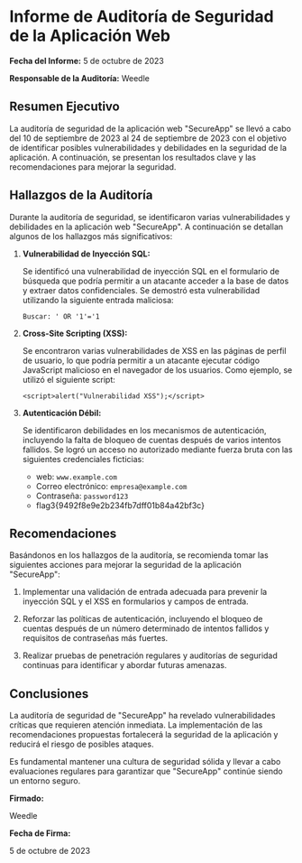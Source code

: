 # Informe de Auditoría de Seguridad de la Aplicación Web

**Fecha del Informe:** 5 de octubre de 2023

**Responsable de la Auditoría:** Weedle

## Resumen Ejecutivo

La auditoría de seguridad de la aplicación web "SecureApp" se llevó a cabo del 10 de septiembre de 2023 al 24 de septiembre de 2023 con el objetivo de identificar posibles vulnerabilidades y debilidades en la seguridad de la aplicación. A continuación, se presentan los resultados clave y las recomendaciones para mejorar la seguridad.

## Hallazgos de la Auditoría

Durante la auditoría de seguridad, se identificaron varias vulnerabilidades y debilidades en la aplicación web "SecureApp". A continuación se detallan algunos de los hallazgos más significativos:

1. **Vulnerabilidad de Inyección SQL:**

    Se identificó una vulnerabilidad de inyección SQL en el formulario de búsqueda que podría permitir a un atacante acceder a la base de datos y extraer datos confidenciales. Se demostró esta vulnerabilidad utilizando la siguiente entrada maliciosa:

    ```
    Buscar: ' OR '1'='1
    ```

2. **Cross-Site Scripting (XSS):**

    Se encontraron varias vulnerabilidades de XSS en las páginas de perfil de usuario, lo que podría permitir a un atacante ejecutar código JavaScript malicioso en el navegador de los usuarios. Como ejemplo, se utilizó el siguiente script:

    ```
    <script>alert("Vulnerabilidad XSS");</script>
    ```

3. **Autenticación Débil:**

    Se identificaron debilidades en los mecanismos de autenticación, incluyendo la falta de bloqueo de cuentas después de varios intentos fallidos. Se logró un acceso no autorizado mediante fuerza bruta con las siguientes credenciales ficticias:

    - web: `www.example.com`
    - Correo electrónico: `empresa@example.com`
    - Contraseña: `password123`
    - flag3{9492f8e9e2b234fb7dff01b84a42bf3c}

## Recomendaciones

Basándonos en los hallazgos de la auditoría, se recomienda tomar las siguientes acciones para mejorar la seguridad de la aplicación "SecureApp":

1. Implementar una validación de entrada adecuada para prevenir la inyección SQL y el XSS en formularios y campos de entrada.

2. Reforzar las políticas de autenticación, incluyendo el bloqueo de cuentas después de un número determinado de intentos fallidos y requisitos de contraseñas más fuertes.

3. Realizar pruebas de penetración regulares y auditorías de seguridad continuas para identificar y abordar futuras amenazas.

## Conclusiones

La auditoría de seguridad de "SecureApp" ha revelado vulnerabilidades críticas que requieren atención inmediata. La implementación de las recomendaciones propuestas fortalecerá la seguridad de la aplicación y reducirá el riesgo de posibles ataques.

Es fundamental mantener una cultura de seguridad sólida y llevar a cabo evaluaciones regulares para garantizar que "SecureApp" continúe siendo un entorno seguro.

**Firmado:**

Weedle

**Fecha de Firma:**

5 de octubre de 2023
